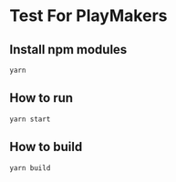 # Test For PlayMakers

## Install npm modules

```
yarn
```

## How to run

```
yarn start
```

## How to build

```
yarn build
```